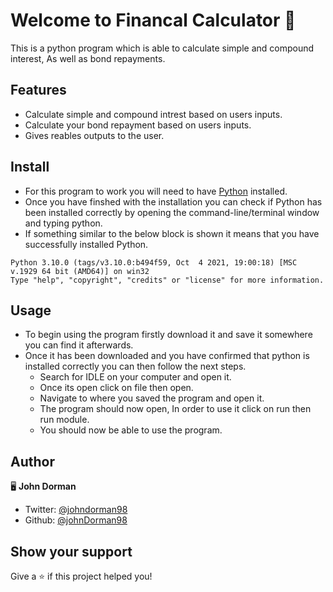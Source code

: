 # Welcome to Financal Calculator 👋

 This is a python program which is able to calculate simple and compound interest, As well as  bond repayments.

## Features
 
 * Calculate simple and compound intrest based on users inputs.
 * Calculate your bond repayment based on users inputs.
 * Gives reables outputs to the user.

## Install

 * For this program to work you will need to have [Python](https://www.python.org/downloads/) installed.
 * Once you have finshed with the installation you can check if Python has been installed correctly by opening the command-line/terminal window and typing python.
 * If something similar to the below block is shown it means that you have successfully installed Python.

 ```
 Python 3.10.0 (tags/v3.10.0:b494f59, Oct  4 2021, 19:00:18) [MSC v.1929 64 bit (AMD64)] on win32 
 Type "help", "copyright", "credits" or "license" for more information.
 ```

## Usage

 * To begin using the program firstly download it and save it somewhere you can find it afterwards.
 * Once it has been downloaded and you have confirmed that python is installed correctly you can then follow the next steps.
   * Search for IDLE on your computer and open it.
   * Once its open click on file then open.
   * Navigate to where you saved the program and open it.
   * The program should now open, In order to use it click on run then run module.
   * You should now be able to use the program.

## Author

🖥️ **John Dorman**

* Twitter: [@johndorman98](https://twitter.com/johndorman98)
* Github: [@johnDorman98](https://github.com/johnDorman98)

## Show your support

Give a ⭐️ if this project helped you!
